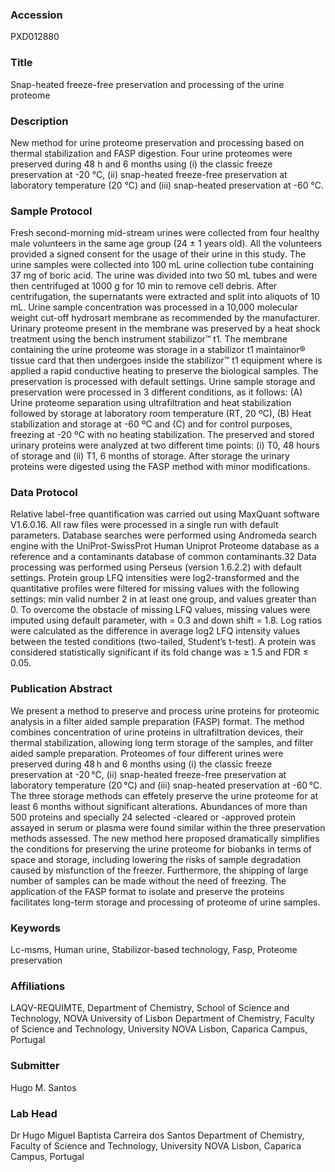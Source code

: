 ### Accession
PXD012880

### Title
Snap-heated freeze-free preservation and processing of the urine proteome

### Description
New method for urine proteome preservation and processing based on thermal stabilization and FASP digestion. Four urine proteomes were preserved during 48 h and 6 months using (i) the classic freeze preservation at -20 °C, (ii) snap-heated freeze-free preservation at laboratory temperature (20 °C) and (iii) snap-heated preservation at -60 °C.

### Sample Protocol
Fresh second-morning mid-stream urines were collected from four healthy male volunteers in the same age group (24 ± 1 years old). All the volunteers provided a signed consent for the usage of their urine in this study. The urine samples were collected into 100 mL urine collection tube containing 37 mg of boric acid. The urine was divided into two 50 mL tubes and were then centrifuged at 1000 g for 10 min to remove cell debris. After centrifugation, the supernatants were extracted and split into aliquots of 10 mL. Urine sample concentration was processed in a 10,000 molecular weight cut-off hydrosart membrane as recommended by the manufacturer. Urinary proteome present in the membrane was preserved by a heat shock treatment using the bench instrument stabilizor™ t1. The membrane containing the urine proteome was storage in a stabilizor t1 maintainor® tissue card that then undergoes inside the stabilizor™ t1 equipment where is applied a rapid conductive heating to preserve the biological samples. The preservation is processed with default settings. Urine sample storage and preservation were processed in 3 different conditions, as it follows: (A) Urine proteome separation using ultrafiltration and heat stabilization followed by storage at laboratory room temperature (RT, 20 ºC), (B) Heat stabilization and storage at -60 ºC and (C) and for control purposes, freezing at -20 ºC with no heating stabilization.  The preserved and stored urinary proteins were analyzed at two different time points: (i) T0, 48 hours of storage and (ii) T1, 6 months of storage. After storage the urinary proteins were digested using the FASP method with minor modifications.

### Data Protocol
Relative label-free quantification was carried out using MaxQuant software V1.6.0.16. All raw files were processed in a single run with default parameters. Database searches were performed using Andromeda search engine with the UniProt-SwissProt Human Uniprot Proteome database as a reference and a contaminants database of common contaminants.32 Data processing was performed using Perseus (version 1.6.2.2) with default settings. Protein group LFQ intensities were log2-transformed and the quantitative profiles were filtered for missing values with the following settings: min valid number 2 in at least one group, and values greater than 0. To overcome the obstacle of missing LFQ values, missing values were imputed using default parameter, with = 0.3 and down shift = 1.8. Log ratios were calculated as the difference in average log2 LFQ intensity values between the tested conditions (two-tailed, Student’s t-test). A protein was considered statistically significant if its fold change was ≥ 1.5 and FDR ≤ 0.05.

### Publication Abstract
We present a method to preserve and process urine proteins for proteomic analysis in a filter aided sample preparation (FASP) format. The method combines concentration of urine proteins in ultrafiltration devices, their thermal stabilization, allowing long term storage of the samples, and filter aided sample preparation. Proteomes of four different urines were preserved during 48&#x202f;h and 6 months using (i) the classic freeze preservation at&#xa0;-20&#x202f;&#xb0;C, (ii) snap-heated freeze-free preservation at laboratory temperature (20&#x202f;&#xb0;C) and (iii) snap-heated preservation at&#xa0;-60&#x202f;&#xb0;C. The three storage methods can effetely preserve the urine proteome for at least 6 months without significant alterations. Abundances of more than 500 proteins and specially 24 selected -cleared or -approved protein assayed in serum or plasma were found similar within the three preservation methods assessed. The new method here proposed dramatically simplifies the conditions for preserving the urine proteome for biobanks in terms of space and storage, including lowering the risks of sample degradation caused by misfunction of the freezer. Furthermore, the shipping of large number of samples can be made without the need of freezing. The application of the FASP format to isolate and preserve the proteins facilitates long-term storage and processing of proteome of urine samples.

### Keywords
Lc-msms, Human urine, Stabilizor-based technology, Fasp, Proteome preservation

### Affiliations
LAQV-REQUIMTE, Department of Chemistry, School of Science and Technology, NOVA University of Lisbon
Department of Chemistry, Faculty of Science and Technology, University NOVA Lisbon, Caparica Campus, Portugal

### Submitter
Hugo M. Santos

### Lab Head
Dr Hugo Miguel Baptista Carreira dos Santos
Department of Chemistry, Faculty of Science and Technology, University NOVA Lisbon, Caparica Campus, Portugal


